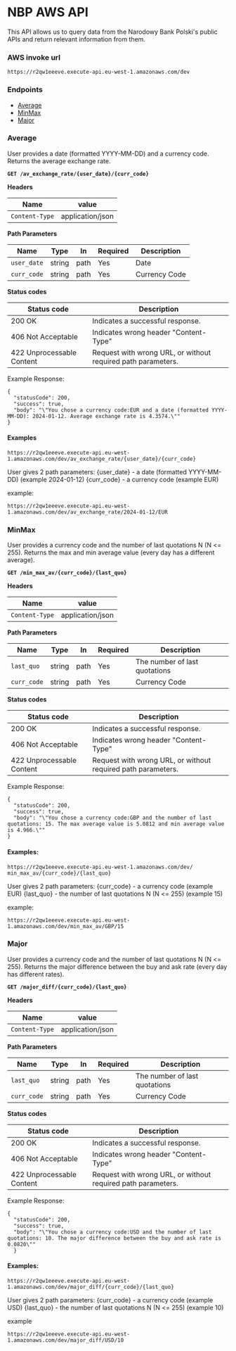 # NBP AWS API

This API allows us to query data from the Narodowy Bank Polski's public APIs and return relevant information from them.


### AWS invoke url
```buildoutcfg
https://r2qw1eeeve.execute-api.eu-west-1.amazonaws.com/dev
```

### Endpoints

- [Average](#Average)
- [MinMax](#MinMax)
- [Major](#Major)

### Average

User provides a date (formatted YYYY-MM-DD) and a currency code.
Returns the average exchange rate.

**`GET /av_exchange_rate/{user_date}/{curr_code}`**

**Headers**

| Name           | value            | 
|----------------|------------------|
| `Content-Type` | application/json |

**Path Parameters**

| Name        | Type    | In   | Required | Description            |
|-------------|---------|------|----------|------------------------|
| `user_date` | string  | path | Yes      | Date                   |
| `curr_code` | string  | path | Yes      | Currency Code          |

**Status codes**

| Status code        | Description                                                        |
|--------------------|--------------------------------------------------------------------|
| 200 OK             | Indicates a successful response.                                   |
| 406 Not Acceptable | Indicates wrong header "Content-Type"                              |
| 422 Unprocessable Content| Request with wrong URL, or without required path parameters. |

Example Response:
````
{
  "statusCode": 200, 
  "success": true, 
  "body": "\"You chose a currency code:EUR and a date (formatted YYYY-MM-DD): 2024-01-12. Average exchange rate is 4.3574.\""
}
````
#### Examples
```buildoutcfg
https://r2qw1eeeve.execute-api.eu-west-1.amazonaws.com/dev/av_exchange_rate/{user_date}/{curr_code}
```
User gives 2 path parameters: 
{user_date} - a date (formatted YYYY-MM-DD) (example 2024-01-12)
{curr_code}  - a currency code (example EUR)

example:
```buildoutcfg
https://r2qw1eeeve.execute-api.eu-west-1.amazonaws.com/dev/av_exchange_rate/2024-01-12/EUR
```

### MinMax

User provides a currency code and the number of last quotations N (N <= 255).
Returns the max and min average value (every day has a different average).

**`GET /min_max_av/{curr_code}/{last_quo}`**


**Headers**

| Name           | value            | 
|----------------|------------------|
| `Content-Type` | application/json |

**Path Parameters**

| Name        | Type    | In   | Required | Description                                    |
|-------------|---------|------|----------|------------------------------------------------|
| `last_quo ` | string  | path | Yes      | The number of last quotations                  |
| `curr_code` | string  | path | Yes      | Currency Code                                  |

**Status codes**

| Status code              | Description                                                        |
|--------------------------|--------------------------------------------------------------------|
| 200 OK                   | Indicates a successful response.                                   |
| 406 Not Acceptable       | Indicates wrong header "Content-Type"                              |
| 422 Unprocessable Content| Request with wrong URL, or without required path parameters. |

Example Response:
````
{
  "statusCode": 200, 
  "success": true, 
  "body": "\"You chose a currency code:GBP and the number of last quotations: 15. The max average value is 5.0812 and min average value is 4.966.\""
}
````

#### Examples:
```buildoutcfg
https://r2qw1eeeve.execute-api.eu-west-1.amazonaws.com/dev/ min_max_av/{curr_code}/{last_quo}
```
User gives 2 path parameters: 
{curr_code}  - a currency code (example EUR)
{last_quo} - the number of last quotations N (N <= 255) (example 15)

example:
```buildoutcfg
https://r2qw1eeeve.execute-api.eu-west-1.amazonaws.com/dev/min_max_av/GBP/15
```

### Major

User provides a currency code and the number of last quotations N (N <= 255).
Returns the major difference between the buy and ask rate (every day has different rates).

**`GET /major_diff/{curr_code}/{last_quo}`**


**Headers**

| Name           | value            | 
|----------------|------------------|
| `Content-Type` | application/json |

**Path Parameters**

| Name        | Type    | In   | Required | Description                                    |
|-------------|---------|------|----------|------------------------------------------------|
| `last_quo ` | string  | path | Yes      | The number of last quotations                  |
| `curr_code` | string  | path | Yes      | Currency Code                                  |

**Status codes**

| Status code              | Description                                                        |
|--------------------------|--------------------------------------------------------------------|
| 200 OK                   | Indicates a successful response.                                   |
| 406 Not Acceptable       | Indicates wrong header "Content-Type"                              |
| 422 Unprocessable Content| Request with wrong URL, or without required path parameters. |

Example Response:
````
{
  "statusCode": 200, 
  "success": true, 
  "body": "\"You chose a currency code:USD and the number of last quotations: 10. The major difference between the buy and ask rate is 0.0820\""
  }
````

#### Examples:
```buildoutcfg
https://r2qw1eeeve.execute-api.eu-west-1.amazonaws.com/dev/major_diff/{curr_code}/{last_quo}
```
User gives 2 path parameters: 
{curr_code}  - a currency code (example USD)
{last_quo} - the number of last quotations N (N <= 255) (example 10)

example
```buildoutcfg
https://r2qw1eeeve.execute-api.eu-west-1.amazonaws.com/dev/major_diff/USD/10
```